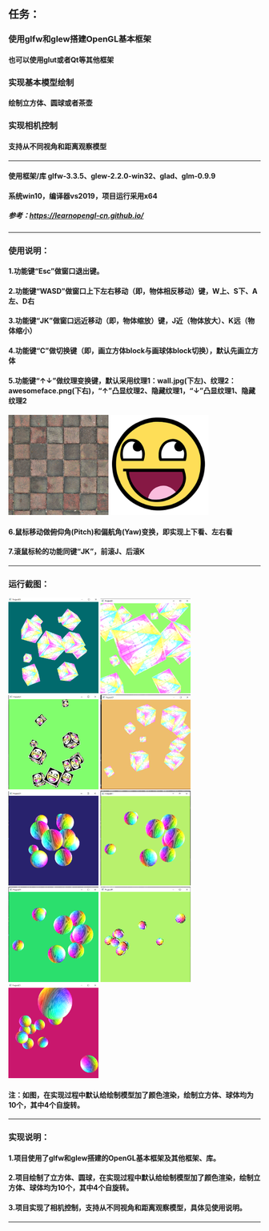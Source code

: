 ## 任务：
### 使用glfw和glew搭建OpenGL基本框架
#### 也可以使用glut或者Qt等其他框架
### 实现基本模型绘制
#### 绘制立方体、圆球或者茶壶
### 实现相机控制
#### 支持从不同视角和距离观察模型
********
#### 使用框架/库 glfw-3.3.5、glew-2.2.0-win32、glad、glm-0.9.9
#### 系统win10，编译器vs2019，项目运行采用x64
##### 参考：https://learnopengl-cn.github.io/
********
### 使用说明：
#### 1.功能键“Esc”做窗口退出键。
#### 2.功能键“WASD”做窗口上下左右移动（即，物体相反移动）键，W上、S下、A左、D右
#### 3.功能键“JK”做窗口远近移动（即，物体缩放）键，J近（物体放大）、K远（物体缩小）
#### 4.功能键“C”做切换键（即，画立方体block与画球体block切换），默认先画立方体
#### 5.功能键“↑↓”做纹理变换键，默认采用纹理1：wall.jpg(下左)、纹理2：awesomeface.png(下右)，“↑”凸显纹理2、隐藏纹理1，“↓”凸显纹理1、隐藏纹理2
#### <img src="wall.jpg" width="200"/><img src="awesomeface.png" width="200"/><br/>
#### 6.鼠标移动做俯仰角(Pitch)和偏航角(Yaw)变换，即实现上下看、左右看
#### 7.滚鼠标轮的功能同键“JK”，前滚J、后滚K
********
### 运行截图：
<img src="./运行截图/block.png" width="180"/>    <img src="./运行截图/block-j.png" width="180"/>
<img src="./运行截图/block-mouse-keyboard.png" width="180"/>    <img src="./运行截图/block-mouse-keyboard2.png" width="180"/><br/>
<img src="./运行截图/sphere.png" width="180"/>    <img src="./运行截图/sphere-mouse-wasd.png" width="180"/>    <img src="./运行截图/sphere-mouse-wasd2.png" width="180"/>
<img src="./运行截图/sphere-mouse-keyboard.png" width="180"/>    <img src="./运行截图/sphere-mouse-keyboard2.png" width="180"/><br/>
#### 注：如图，在实现过程中默认给绘制模型加了颜色渲染，绘制立方体、球体均为10个，其中4个自旋转。
********
### 实现说明：
#### 1.项目使用了glfw和glew搭建的OpenGL基本框架及其他框架、库。
#### 2.项目绘制了立方体、圆球，在实现过程中默认给绘制模型加了颜色渲染，绘制立方体、球体均为10个，其中4个自旋转。
#### 3.项目实现了相机控制，支持从不同视角和距离观察模型，具体见使用说明。
******
